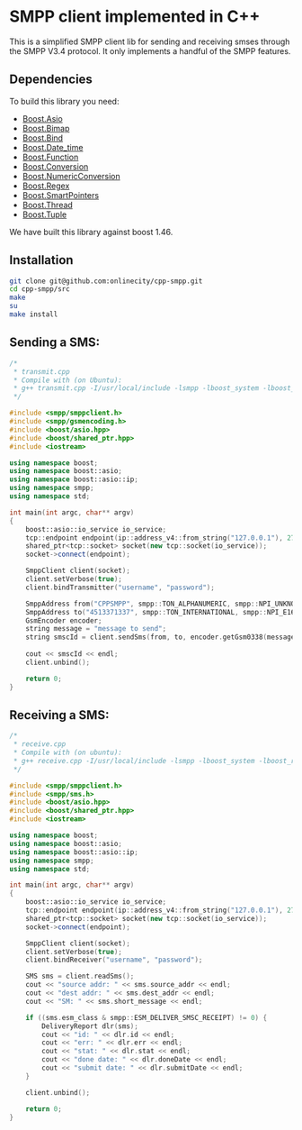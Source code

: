 SMPP client implemented in C++
=

This is a simplified SMPP client lib for sending and receiving smses through the SMPP V3.4 protocol.
It only implements a handful of the SMPP features.

Dependencies
----
To build this library you need:
 
 - [Boost.Asio](http://www.boost.org/doc/libs/1_47_0/doc/html/boost_asio.html)
 - [Boost.Bimap](http://www.boost.org/doc/libs/1_47_0/libs/bimap/doc/html/index.html)
 - [Boost.Bind](http://www.boost.org/doc/libs/1_47_0/libs/bind/bind.html)
 - [Boost.Date_time](http://www.boost.org/doc/libs/1_47_0/doc/html/date_time.html)
 - [Boost.Function](http://www.boost.org/doc/libs/1_47_0/doc/html/function.html)
 - [Boost.Conversion](http://www.boost.org/doc/libs/1_47_0/libs/conversion/lexical_cast.htm)
 - [Boost.NumericConversion](http://www.boost.org/doc/libs/1_47_0/libs/numeric/conversion/doc/html/index.html)
 - [Boost.Regex](http://www.boost.org/doc/libs/1_47_0/libs/regex/doc/html/index.html)
 - [Boost.SmartPointers](http://www.boost.org/doc/libs/1_47_0/libs/smart_ptr/smart_ptr.htm)
 - [Boost.Thread](http://www.boost.org/doc/libs/1_47_0/doc/html/thread.html)
 - [Boost.Tuple](http://www.boost.org/doc/libs/1_47_0/libs/tuple/doc/tuple_users_guide.html)
  
  
We have built this library against boost 1.46.

Installation
----
``` sh
git clone git@github.com:onlinecity/cpp-smpp.git 
cd cpp-smpp/src
make
su 
make install
```

Sending a SMS:
----

``` c++
/*
 * transmit.cpp
 * Compile with (on Ubuntu):
 * g++ transmit.cpp -I/usr/local/include -lsmpp -lboost_system -lboost_regex -lboost_date_time
 */

#include <smpp/smppclient.h>
#include <smpp/gsmencoding.h>
#include <boost/asio.hpp>
#include <boost/shared_ptr.hpp>
#include <iostream>

using namespace boost;
using namespace boost::asio;
using namespace boost::asio::ip;
using namespace smpp;
using namespace std;

int main(int argc, char** argv) 
{
	boost::asio::io_service io_service;
	tcp::endpoint endpoint(ip::address_v4::from_string("127.0.0.1"), 2775);
	shared_ptr<tcp::socket> socket(new tcp::socket(io_service));
	socket->connect(endpoint);

	SmppClient client(socket);
	client.setVerbose(true);
	client.bindTransmitter("username", "password");

	SmppAddress from("CPPSMPP", smpp::TON_ALPHANUMERIC, smpp::NPI_UNKNOWN);
	SmppAddress to("4513371337", smpp::TON_INTERNATIONAL, smpp::NPI_E164);
	GsmEncoder encoder;
	string message = "message to send";
	string smscId = client.sendSms(from, to, encoder.getGsm0338(message));
	
	cout << smscId << endl;
	client.unbind();

	return 0;
}
```

Receiving a SMS:
----

``` c++
/*
 * receive.cpp
 * Compile with (on ubuntu):
 * g++ receive.cpp -I/usr/local/include -lsmpp -lboost_system -lboost_regex -lboost_date_time
 */

#include <smpp/smppclient.h>
#include <smpp/sms.h>
#include <boost/asio.hpp>
#include <boost/shared_ptr.hpp>
#include <iostream>

using namespace boost;
using namespace boost::asio;
using namespace boost::asio::ip;
using namespace smpp;
using namespace std;

int main(int argc, char** argv) 
{
	boost::asio::io_service io_service;
	tcp::endpoint endpoint(ip::address_v4::from_string("127.0.0.1"), 2775);
	shared_ptr<tcp::socket> socket(new tcp::socket(io_service));
	socket->connect(endpoint);

	SmppClient client(socket);
	client.setVerbose(true);
	client.bindReceiver("username", "password");

	SMS sms = client.readSms();
	cout << "source addr: " << sms.source_addr << endl;
	cout << "dest addr: " << sms.dest_addr << endl;
	cout << "SM: " << sms.short_message << endl;

	if ((sms.esm_class & smpp::ESM_DELIVER_SMSC_RECEIPT) != 0) {
		DeliveryReport dlr(sms);
		cout << "id: " << dlr.id << endl;
		cout << "err: " << dlr.err << endl;
		cout << "stat: " << dlr.stat << endl;
		cout << "done date: " << dlr.doneDate << endl;
		cout << "submit date: " << dlr.submitDate << endl;
	}

	client.unbind();

	return 0;
}
```



